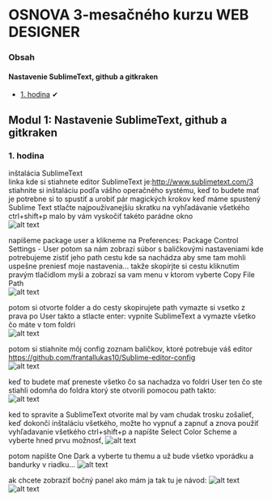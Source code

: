 # OSNOVA 3-mesačného kurzu WEB DESIGNER

### Obsah
#### Nastavenie SublimeText, github a gitkraken

- [1. hodina](#1) &#10004;

## Modul 1: Nastavenie SublimeText, github a gitkraken

### <a name="1">1. hodina</a>

inštalácia SublimeText</br>
linka kde si stiahnete editor SublimeText je:<a name="http://www.sublimetext.com/3">http://www.sublimetext.com/3</a></br>
stiahnite si inštaláciu podľa vášho operačného systému, keď to budete mať je potrebne si to spustiť a urobiť pár magických krokov
keď máme spustený Sublime Text stlačte najpoužívanejšiu skratku na vyhľadávanie všetkého ctrl+shift+p
malo by vám vyskočiť takéto parádne okno</br> 
![alt text](https://github.com/frantallukas10/learn2codeNew/blob/master/1/1.png)

napíšeme package user a klikneme na Preferences: Package Control Settings - User potom sa nám zobrazí súbor s baličkovými nastaveniami kde potrebujeme zistiť jeho path cestu kde sa nachádza aby sme tam mohli uspešne preniesť moje nastavenia... takže skopírjte si cestu kliknutim pravým tlačidlom myši a zobrazí sa vam menu v ktorom vyberte Copy File Path</br>
![alt text](https://github.com/frantallukas10/learn2codeNew/blob/master/1/2.png)

potom si otvorte folder a do cesty skopirujete path vymazte si vsetko z prava po User takto a stlacte enter: vypnite SublimeText a vymazte všetko čo máte v tom foldri</br>
![alt text](https://github.com/frantallukas10/learn2codeNew/blob/master/1/3.png)

potom si stiahnite môj config zoznam baličkov, ktoré potrebuje váš editor <a name="https://github.com/frantallukas10/Sublime-editor-config">https://github.com/frantallukas10/Sublime-editor-config</a></br>
![alt text](https://github.com/frantallukas10/learn2codeNew/blob/master/1/4.png)

keď to budete mať preneste všetko čo sa nachadza vo foldri User ten čo ste stiahli odomňa do foldra ktorý ste otvorili pomocou path takto:</br>
![alt text](https://github.com/frantallukas10/learn2codeNew/blob/master/1/5.png)

ked to spravite a SublimeText otvorite mal by vam chudak trosku zošalieť, keď dokonči inštaláciu všetkého, možte ho vypnuť a zapnuť a znova použiť vyhľadavanie všetkého ctrl+shift+p a napíšte Select Color Scheme a vyberte hned prvu možnosť, 
![alt text](https://github.com/frantallukas10/learn2codeNew/blob/master/1/6.png)

potom napíšte One Dark a vyberte tu themu a už bude všetko vporádku a bandurky v riadku...
![alt text](https://github.com/frantallukas10/learn2codeNew/blob/master/1/7.png)

ak chcete zobraziť bočný panel ako mám ja tak tu je návod:
![alt text](https://github.com/frantallukas10/learn2codeNew/blob/master/1/8.png)
![alt text](https://github.com/frantallukas10/learn2codeNew/blob/master/1/9.png)

